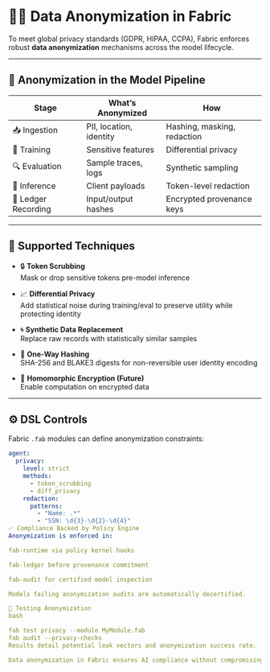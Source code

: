 # 🕵️‍♀️ Data Anonymization in Fabric

To meet global privacy standards (GDPR, HIPAA, CCPA), Fabric enforces robust **data anonymization** mechanisms across the model lifecycle.

---

## 🔐 Anonymization in the Model Pipeline

| Stage               | What’s Anonymized            | How                        |
|---------------------|-------------------------------|-----------------------------|
| 📥 Ingestion         | PII, location, identity        | Hashing, masking, redaction |
| 🧠 Training          | Sensitive features             | Differential privacy        |
| 🔍 Evaluation        | Sample traces, logs            | Synthetic sampling          |
| 🚀 Inference         | Client payloads                | Token-level redaction       |
| 📝 Ledger Recording  | Input/output hashes            | Encrypted provenance keys   |

---

## 🧾 Supported Techniques

- 🔒 **Token Scrubbing**  
  Mask or drop sensitive tokens pre-model inference

- 📈 **Differential Privacy**  
  Add statistical noise during training/eval to preserve utility while protecting identity

- 🌀 **Synthetic Data Replacement**  
  Replace raw records with statistically similar samples

- 🔄 **One-Way Hashing**  
  SHA-256 and BLAKE3 digests for non-reversible user identity encoding

- 🧬 **Homomorphic Encryption (Future)**  
  Enable computation on encrypted data

---

## ⚙️ DSL Controls

Fabric `.fab` modules can define anonymization constraints:

```yaml
agent:
  privacy:
    level: strict
    methods:
      - token_scrubbing
      - diff_privacy
    redaction:
      patterns:
        - "Name: .*"
        - "SSN: \d{3}-\d{2}-\d{4}"
✅ Compliance Backed by Policy Engine
Anonymization is enforced in:

fab-runtime via policy kernel hooks

fab-ledger before provenance commitment

fab-audit for certified model inspection

Models failing anonymization audits are automatically decertified.

🧪 Testing Anonymization
bash

fab test privacy --module MyModule.fab
fab audit --privacy-checks
Results detail potential leak vectors and anonymization success rate.

Data anonymization in Fabric ensures AI compliance without compromising utility.
